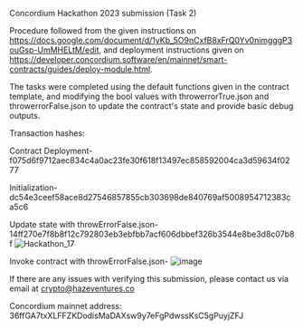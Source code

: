 Concordium Hackathon 2023 submission (Task 2)

Procedure followed from the given instructions on https://docs.google.com/document/d/1yKb_5O9nCxfB8xFrQ0Yv0nimgggP3ouGsp-UmMHELtM/edit, and deployment instructions given on https://developer.concordium.software/en/mainnet/smart-contracts/guides/deploy-module.html.

The tasks were completed using the default functions given in the contract template, and modifying the bool values with throwerrorTrue.json and throwerrorFalse.json to update the contract's state and provide basic debug outputs. 

Transaction hashes:

Contract Deployment- 
f075d6f9712aec834c4a0ac23fe30f618f13497ec858592004ca3d59634f0277

Initialization- 
dc54e3ceef58ace8d27546857855cb303698de840769af5008954712383ca5c6

Update state with throwErrorFalse.json- 
14ff270e7f8b8f12c792803eb3ebfbb7acf606dbbef326b3544e8be3d8c07b8f
![Hackathon_17](https://user-images.githubusercontent.com/13285288/221388308-1e95a5d1-6d3c-4ad7-af46-3c64702e88fa.PNG)

Invoke contract with throwErrorFalse.json-
![image](https://user-images.githubusercontent.com/13285288/221388194-cc10eeae-a1f5-4bc9-afa6-d70bac8a7750.png)


If there are any issues with verifying this submission, please contact us via email at crypto@hazeventures.co

Concordium mainnet address: 36ffGA7txXLFFZKDodisMaDAXsw9y7eFgPdwssKsC5gPuyjZFJ
